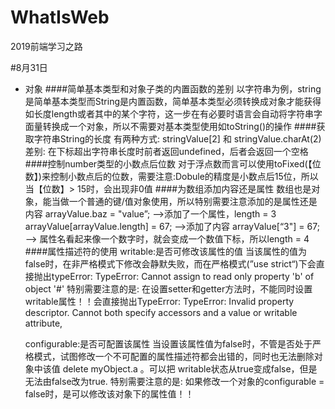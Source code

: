 # WhatIsWeb
2019前端学习之路

#8月31日
- 对象
 ####简单基本类型和对象子类的内置函数的差别
 以字符串为例，string是简单基本类型而String是内置函数，简单基本类型必须转换成对象才能获得如长度length或者其中的某个字符，这一步在有必要时语言会自动将字符串字面量转换成一个对象，所以不需要对基本类型使用如toString()的操作
 ####获取字符串String的长度
 有两种方式: stringValue[2] 和 stringValue.charAt(2)
 差别: 在下标超出字符串长度时前者返回undefined，后者会返回一个空格
 ####控制number类型的小数点后位数
 对于浮点数而言可以使用toFixed(【位数】)来控制小数点后的位数，需要注意:Dobule的精度是小数点后15位，所以当【位数】> 15时，会出现非0值
 ####为数组添加内容还是属性
 数组也是对象，能当做一个普通的键/值对象使用，所以特别需要注意添加的是属性还是内容
 arrayValue.baz = "value”;  —>添加了一个属性，length = 3
 arrayValue[arrayValue.length] = 67;  —>添加了内容
 arrayValue[“3"] = 67; —> 属性名看起来像一个数字时，就会变成一个数值下标，所以length = 4
 ####属性描述符的使用
 writable:是否可修改该属性的值
 当该属性的值为false时，在非严格模式下修改会静默失败，而在严格模式(”use strict“)下会直接抛出typeError:
 TypeError: Cannot assign to read only property 'b' of object '#<Object>'
 特别需要注意的是: 在设置setter和getter方法时，不能同时设置writable属性！！会直接抛出TypeError:
 TypeError: Invalid property descriptor. Cannot both specify accessors and a value or writable attribute,
  
 configurable:是否可配置该属性
 当设置该属性值为false时，不管是否处于严格模式，试图修改一个不可配置的属性描述符都会出错的，同时也无法删除对象中该值 delete myObject.a 。可以把
 writable状态从true变成false，但是无法由false改为true.
 特别需要注意的是: 如果修改一个对象的configurable = false时，是可以修改该对象下的属性值！！
 
